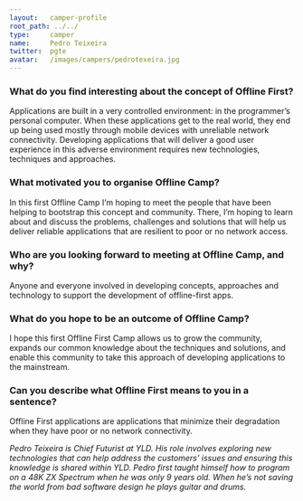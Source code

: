 ```yaml
---
layout:   camper-profile
root_path: ../../
type:     camper
name:     Pedro Teixeira
twitter:  pgte
avatar:   /images/campers/pedrotexeira.jpg
---
```


### What do you find interesting about the concept of Offline First?

Applications are built in a very controlled environment: in the programmer’s personal computer. When these applications get to the real world, they end up being used mostly through mobile devices with unreliable network connectivity. Developing applications that will deliver a good user experience in this adverse environment requires new technologies, techniques and approaches.

### What motivated you to organise Offline Camp?

In this first Offline Camp I’m hoping to meet the people that have been helping to bootstrap this concept and community. There, I’m hoping to learn about and discuss the problems, challenges and solutions that will help us deliver reliable applications that are resilient to poor or no network access.

### Who are you looking forward to meeting at Offline Camp, and why?

Anyone and everyone involved in developing concepts, approaches and technology to support the development of offline-first apps.

### What do you hope to be an outcome of Offline Camp?

I hope this first Offline First Camp allows us to grow the community, expands our common knowledge about the techniques and solutions, and enable this community to take this approach of developing applications to the mainstream.

### Can you describe what Offline First means to you in a sentence?

Offline First applications are applications that minimize their degradation when they have poor or no network connectivity.  
  
_Pedro Teixeira is Chief Futurist at YLD. His role involves exploring new technologies that can help address the customers’ issues and ensuring this knowledge is shared within YLD. Pedro first taught himself how to program on a 48K ZX Spectrum when he was only 9 years old. When he’s not saving the world from bad software design he plays guitar and drums._ 
